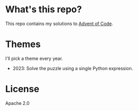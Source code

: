 # What's this repo?

This repo contains my solutions to [Advent of Code](https://adventofcode.com).

# Themes

I'll pick a theme every year.

* 2023: Solve the puzzle using a single Python expression.

# License

Apache 2.0
